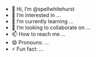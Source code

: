 - 👋 Hi, I’m @spellwhitehurst
- 👀 I’m interested in ...
- 🌱 I’m currently learning ...
- 💞️ I’m looking to collaborate on ...
- 📫 How to reach me ...
- 😄 Pronouns: ...
- ⚡ Fun fact: ...

<!---
spellwhitehurst/spellwhitehurst is a ✨ special ✨ repository because its `README.md` (this file) appears on your GitHub profile.
You can click the Preview link to take a look at your changes.
--->
